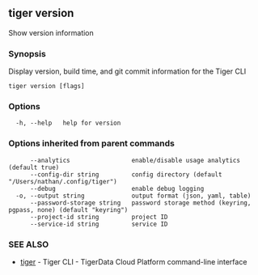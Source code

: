 ## tiger version

Show version information

### Synopsis

Display version, build time, and git commit information for the Tiger CLI

```
tiger version [flags]
```

### Options

```
  -h, --help   help for version
```

### Options inherited from parent commands

```
      --analytics                 enable/disable usage analytics (default true)
      --config-dir string         config directory (default "/Users/nathan/.config/tiger")
      --debug                     enable debug logging
  -o, --output string             output format (json, yaml, table)
      --password-storage string   password storage method (keyring, pgpass, none) (default "keyring")
      --project-id string         project ID
      --service-id string         service ID
```

### SEE ALSO

* [tiger](tiger.md)	 - Tiger CLI - TigerData Cloud Platform command-line interface


